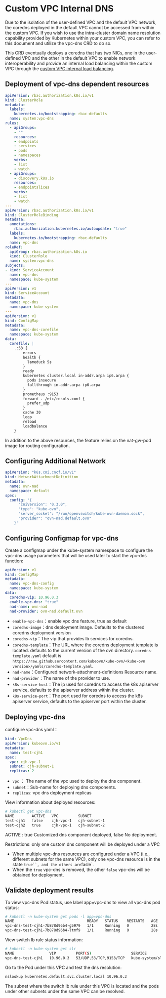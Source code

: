 # Custom VPC Internal DNS

Due to the isolation of the user-defined VPC and the default VPC network, the coredns deployed in the default VPC cannot be accessed from within the custom VPC. If you wish to use the intra-cluster domain name resolution capability provided by Kubernetes within your custom VPC, you can refer to this document and utilize the vpc-dns CRD to do so.

This CRD eventually deploys a coredns that has two NICs, one in the user-defined VPC and the other in the default VPC to enable network interoperability and provide an internal load balancing within the custom VPC through the [custom VPC internal load balancing](./vpc-internal-lb.en.md).

## Deployment of vpc-dns dependent resources

```yaml
apiVersion: rbac.authorization.k8s.io/v1
kind: ClusterRole
metadata:
  labels:
    kubernetes.io/bootstrapping: rbac-defaults
  name: system:vpc-dns
rules:
  - apiGroups:
    - ""
    resources:
    - endpoints
    - services
    - pods
    - namespaces
    verbs:
    - list
    - watch
  - apiGroups:
    - discovery.k8s.io
    resources:
    - endpointslices
    verbs:
    - list
    - watch
---
apiVersion: rbac.authorization.k8s.io/v1
kind: ClusterRoleBinding
metadata:
  annotations:
    rbac.authorization.kubernetes.io/autoupdate: "true"
  labels:
    kubernetes.io/bootstrapping: rbac-defaults
  name: vpc-dns
roleRef:
  apiGroup: rbac.authorization.k8s.io
  kind: ClusterRole
  name: system:vpc-dns
subjects:
- kind: ServiceAccount
  name: vpc-dns
  namespace: kube-system
---
apiVersion: v1
kind: ServiceAccount
metadata:
  name: vpc-dns
  namespace: kube-system
---
apiVersion: v1
kind: ConfigMap
metadata:
  name: vpc-dns-corefile
  namespace: kube-system
data:
  Corefile: |
    .:53 {
        errors
        health {
          lameduck 5s
        }
        ready
        kubernetes cluster.local in-addr.arpa ip6.arpa {
          pods insecure
          fallthrough in-addr.arpa ip6.arpa
        }
        prometheus :9153
        forward . /etc/resolv.conf {
          prefer_udp
        }
        cache 30
        loop
        reload
        loadbalance
    }
```

In addition to the above resources, the feature relies on the nat-gw-pod image for routing configuration.

## Configuring Additional Network

```yaml
apiVersion: "k8s.cni.cncf.io/v1"
kind: NetworkAttachmentDefinition
metadata:
  name: ovn-nad
  namespace: default
spec:
  config: '{
      "cniVersion": "0.3.0",
      "type": "kube-ovn",
      "server_socket": "/run/openvswitch/kube-ovn-daemon.sock",
      "provider": "ovn-nad.default.ovn"
    }'
```

## Configuring Configmap for vpc-dns

Create a configmap under the kube-system namespace to configure the vpc-dns usage parameters that will be used later to start the vpc-dns function:

```yaml
apiVersion: v1
kind: ConfigMap
metadata:
  name: vpc-dns-config
  namespace: kube-system
data:
  coredns-vip: 10.96.0.3
  enable-vpc-dns: "true"
  nad-name: ovn-nad
  nad-provider: ovn-nad.default.ovn
```

* `enable-vpc-dns`：enable vpc dns feature, true as default
* `coredns-image`：dns deployment image. Defaults to the clustered coredns deployment version
* `coredns-vip`：The vip that provides lb services for coredns.
* `coredns-template`：The URL where the coredns deployment template is located. defaults to the current version of the ovn directory. `coredns-template.yaml` default is `https://raw.githubusercontent.com/kubeovn/kube-ovn/<kube-ovn version>/yamls/coredns-template.yaml`.
* `nad-name`：Configured network-attachment-definitions Resource name.
* `nad-provider`：The name of the provider to use.
* `k8s-service-host`：The ip used for coredns to access the k8s apiserver service, defaults to the apiserver address within the cluster.
* `k8s-service-port`：The port used for coredns to access the k8s apiserver service, defaults to the apiserver port within the cluster.

## Deploying vpc-dns

configure vpc-dns yaml：

```yaml
kind: VpcDns
apiVersion: kubeovn.io/v1
metadata:
  name: test-cjh1
spec:
  vpc: cjh-vpc-1
  subnet: cjh-subnet-1
  replicas: 2
```

* `vpc` ： The name of the vpc used to deploy the dns component.
* `subnet`：Sub-name for deploying dns components.
* `replicas`: vpc dns deployment replicas

View information about deployed resources:

```bash
# kubectl get vpc-dns
NAME        ACTIVE   VPC         SUBNET   
test-cjh1   false    cjh-vpc-1   cjh-subnet-1   
test-cjh2   true     cjh-vpc-1   cjh-subnet-2 
```

ACTIVE : true Customized dns component deployed, false No deployment.

Restrictions: only one custom dns component will be deployed under a VPC

* When multiple vpc-dns resources are configured under a VPC (i.e., different subnets for the same VPC), only one vpc-dns resource is in the state `true``, and the others are`fasle`.
* When the `true` vpc-dns is removed, the other `false` vpc-dns will be obtained for deployment.

## Validate deployment results

To view vpc-dns Pod status, use label app=vpc-dns to view all vpc-dns pod status:

```bash
# kubectl -n kube-system get pods -l app=vpc-dns
NAME                                 READY   STATUS    RESTARTS   AGE
vpc-dns-test-cjh1-7b878d96b4-g5979   1/1     Running   0          28s
vpc-dns-test-cjh1-7b878d96b4-ltmf9   1/1     Running   0          28s
```

View switch lb rule status information:

```bash
# kubectl -n kube-system get slr
NAME                VIP         PORT(S)                  SERVICE                             AGE
vpc-dns-test-cjh1   10.96.0.3   53/UDP,53/TCP,9153/TCP   kube-system/slr-vpc-dns-test-cjh1   113s
```

Go to the Pod under this VPC and test the dns resolution:

```bash
nslookup kubernetes.default.svc.cluster.local 10.96.0.3
```

The subnet where the switch lb rule under this VPC is located and the pods under other subnets under the same VPC can be resolved.
